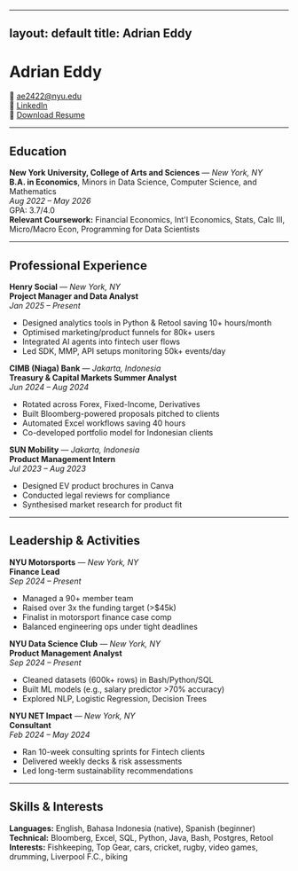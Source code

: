 <link rel="stylesheet" href="styles.css">

---
layout: default
title: Adrian Eddy
---

# Adrian Eddy  
📧 [ae2422@nyu.edu](mailto:ae2422@nyu.edu)  
🔗 [LinkedIn](https://www.linkedin.com/in/adrian3ddy/)  
📄 [Download Resume](assets/Adrian_Eddy_Resume.pdf)

---

## Education  
**New York University, College of Arts and Sciences** — *New York, NY*  
**B.A. in Economics**, Minors in Data Science, Computer Science, and Mathematics  
_Aug 2022 – May 2026_  
GPA: 3.7/4.0  
**Relevant Coursework:** Financial Economics, Int'l Economics, Stats, Calc III, Micro/Macro Econ, Programming for Data Scientists

---

## Professional Experience  

**Henry Social** — *New York, NY*  
**Project Manager and Data Analyst**  
_Jan 2025 – Present_  
- Designed analytics tools in Python & Retool saving 10+ hours/month  
- Optimised marketing/product funnels for 80k+ users  
- Integrated AI agents into fintech user flows  
- Led SDK, MMP, API setups monitoring 50k+ events/day  

**CIMB (Niaga) Bank** — *Jakarta, Indonesia*  
**Treasury & Capital Markets Summer Analyst**  
_Jun 2024 – Aug 2024_  
- Rotated across Forex, Fixed-Income, Derivatives  
- Built Bloomberg-powered proposals pitched to clients  
- Automated Excel workflows saving 40 hours  
- Co-developed portfolio model for Indonesian clients  

**SUN Mobility** — *Jakarta, Indonesia*  
**Product Management Intern**  
_Jul 2023 – Aug 2023_  
- Designed EV product brochures in Canva  
- Conducted legal reviews for compliance  
- Synthesised market research for product fit  

---

## Leadership & Activities  

**NYU Motorsports** — *New York, NY*  
**Finance Lead**  
_Sep 2024 – Present_  
- Managed a 90+ member team  
- Raised over 3x the funding target (>$45k)  
- Finalist in motorsport finance case comp  
- Balanced engineering ops under tight deadlines  

**NYU Data Science Club** — *New York, NY*  
**Product Management Analyst**  
_Sep 2024 – Present_  
- Cleaned datasets (600k+ rows) in Bash/Python/SQL  
- Built ML models (e.g., salary predictor >70% accuracy)  
- Explored NLP, Logistic Regression, Decision Trees  

**NYU NET Impact** — *New York, NY*  
**Consultant**  
_Feb 2024 – May 2024_  
- Ran 10-week consulting sprints for Fintech clients  
- Delivered weekly decks & risk assessments  
- Led long-term sustainability recommendations  

---

## Skills & Interests  

**Languages:** English, Bahasa Indonesia (native), Spanish (beginner)  
**Technical:** Bloomberg, Excel, SQL, Python, Java, Bash, Postgres, Retool  
**Interests:** Fishkeeping, Top Gear, cars, cricket, rugby, video games, drumming, Liverpool F.C., biking  

